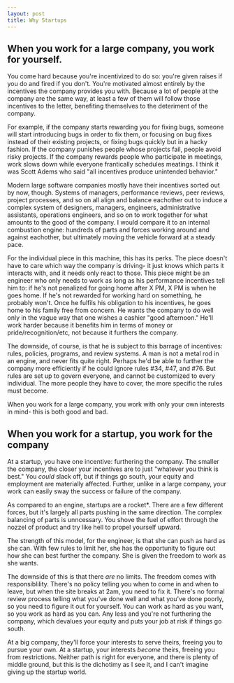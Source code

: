 ```yaml
---
layout: post
title: Why Startups
---
```


## When you work for a large company, you work for yourself.

You come hard because you're incentivized to do so: you're given raises if you do and fired if you don't.  You're motivated almost entirely by the incentives the company provides you with.  Because a lot of people at the company are the same way, at least a few of them will follow those incentives to the letter, benefiting themselves to the deteriment of the company.

For example, if the company starts rewarding you for fixing bugs, someone will start introducing bugs in order to fix them, or focusing on bug fixes instead of their existing projects, or fixing bugs quickly but in a hacky fashion.  If the company punishes people whose projects fail, people avoid risky projects.  If the company rewards people who participate in meetings, work slows down while everyone frantically schedules meatings.  I think it was Scott Adems who said "all incentives produce unintended behavior."

Modern large software companies mostly have their incentives sorted out by now, though.  Systems of managers, performance reviews, peer reviews, project processes, and so on all align and balance eachother out to induce a complex system of designers, managers, engineers, administrative assistants, operations engineers, and so on to work together for what amounts to the good of the company.  I would compare it to an internal combustion engine: hundreds of parts and forces working around and against eachother, but ultimately moving the vehicle forward at a steady pace.

For the individual piece in this machine, this has its perks.  The piece doesn't have to care which way the company is driving- it just knows which parts it interacts with, and it needs only react to those.  This piece might be an engineer who only needs to work as long as his performance incentives tell him to: if he's not penalized for going home after X PM, X PM is when he goes home.  If he's not rewarded for working hard on something, he probably won't.  Once he fulfils his obligation to his incentives, he goes home to his family free from concern.  He wants the company to do well only in the vague way that one wishes a cashier "good afternoon."  He'll work harder because it benefits him in terms of money or pride/recognition/etc, not because it furthers the company.

The downside, of course, is that he is subject to this barrage of incentives: rules, policies, programs, and review systems.  A man is not a metal rod in an engine, and never fits quite right.  Perhaps he'd be able to further the company more efficiently if he could ignore rules #34, #47, and #76.  But rules are set up to govern everyone, and cannot be customized to every individual.  The more people they have to cover, the more specific the rules must become.

When you work for a large company, you work with only your own interests in mind- this is both good and bad.

## When you work for a startup, you work for the company

At a startup, you have one incentive: furthering the company.  The smaller the company, the closer your incentives are to just "whatever you think is best."  You *could* slack off, but if things go south, your equity and employment are materially affected.  Further, unlike in a large company, your work can easily sway the success or failure of the company.

As compared to an engine, startups are a rocket*.  There are a few different forces, but it's largely all parts pushing in the same direction.  The complex balancing of parts is unncessary.  You shove the fuel of effort through the nozzel of product and try like hell to propel yourself upward.

The strength of this model, for the engineer, is that she can push as hard as she can.  With few rules to limit her, she has the opportunity to figure out how she can best further the company.  She is given the freedom to work as she wants.

The downside of this is that there *are* no limits.  The freedom comes with responsiblility.  There's no policy telling you when to come in and when to leave, but when the site breaks at 2am, you need to fix it.  There's no formal review process telling what you've done well and what you've done poorly, so you need to figure it out for yourself.  You can work as hard as you want, so you work as hard as you can.  Any less and you're not furthering the company, which devalues your equity and puts your job at risk if things go south.

At a big company, they'll force your interests to serve theirs, freeing you to pursue your own.  At a startup, your interests *become* theirs, freeing you from restrictions.  Neither path is right for everyone, and there is plenty of middle ground, but this is the dichotimy as I see it, and I can't imagine giving up the startup world.
